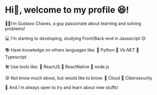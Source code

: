 # Hi👋, welcome to my profile 😆!

🧑🏻I'm Gustavo Chaves, a guy passionate about learning and solving problems!

💻 I'm starting to developing, studying Front/Back-end in Javascript 😊

📚 Have knowledge on others languages like:  🔸 Python    🔸 Vb.NET 🔸 Typescript

🛠 Use tools like:  🔸 ReactJS  🔸 ReactNative  🔸 node.js

😰 Not know much about, but would like to know:  🔸 Cloud    🔸 Cibersecurity

📍 And i'm always open to try and learn about new stuffs!
